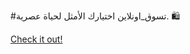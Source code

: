 #تسوق_اونلاين اختيارك الأمثل لحياة عصرية. 🛍️

[Check it out!](https://www.facebook.com/share/17TW2PL6Tj/)